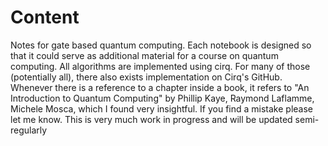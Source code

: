 Content
============= 
Notes for gate based quantum computing.
Each notebook is designed so that it could serve as additional material for a course on quantum computing.
All algorithms are implemented using cirq. For many of those (potentially all), there also exists implementation on Cirq's GitHub.
Whenever there is a reference to a chapter inside a book, it refers to "An Introduction to Quantum Computing" by Phillip Kaye, Raymond Laflamme, Michele Mosca, which I found very insightful.
If you find a mistake please let me know.
This is very much work in progress and will be updated semi-regularly 
